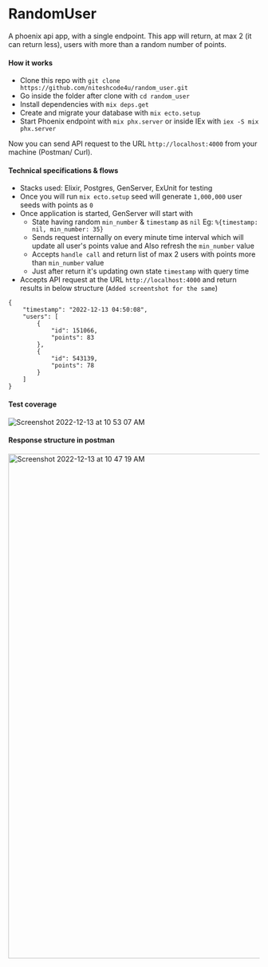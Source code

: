 # RandomUser

A phoenix api app, with a single endpoint.  This app will return, at max 2 (it can return less), users with more than a random number of points.

#### How it works
  * Clone this repo with `git clone https://github.com/niteshcode4u/random_user.git`
  * Go inside the folder after clone with `cd random_user`
  * Install dependencies with `mix deps.get`
  * Create and migrate your database with `mix ecto.setup`
  * Start Phoenix endpoint with `mix phx.server` or inside IEx with `iex -S mix phx.server`

Now you can send API request to the URL `http://localhost:4000` from your machine (Postman/ Curl).

#### Technical specifications & flows
  * Stacks used: Elixir, Postgres, GenServer, ExUnit for testing
  * Once you will run `mix ecto.setup` seed will generate `1,000,000` user seeds with points as `0`
  * Once application is started, GenServer will start with
    - State having random `min_number` & `timestamp` as `nil` Eg: `%{timestamp: nil, min_number: 35}`
    - Sends request internally on every minute time interval which will update all user's points value and 
      Also refresh the `min_number` value
    - Accepts `handle call` and return list of max 2 users with points more than `min_number` value
    - Just after return it's updating own state `timestamp` with query time
  * Accepts API request at the URL `http://localhost:4000` and return results in below structure (`Added screentshot for the same`)
   ```
   {
       "timestamp": "2022-12-13 04:50:08",
       "users": [
           {
               "id": 151066,
               "points": 83
           },
           {
               "id": 543139,
               "points": 78
           }
       ]
   }
   ```

#### Test coverage
![Screenshot 2022-12-13 at 10 53 07 AM](https://user-images.githubusercontent.com/20892499/207234184-13ede32e-f47e-409b-a8ed-c2df75135ff4.png)

#### Response structure in postman
<img width="1013" alt="Screenshot 2022-12-13 at 10 47 19 AM" src="https://user-images.githubusercontent.com/20892499/207234169-cfe002b7-dac4-4f47-980f-d3adf1c5653e.png">
